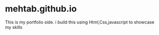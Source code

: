 # mehtab.github.io

This is my portfolio side.
i build this using Html,Css,javascript to showcase my skills



